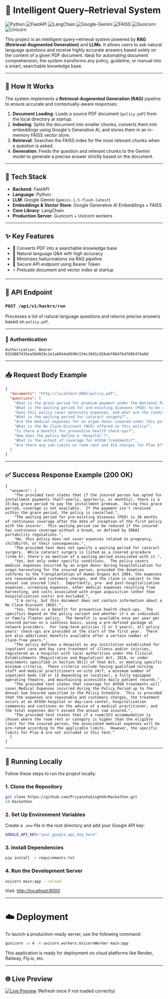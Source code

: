 # 🧠 Intelligent Query–Retrieval System
![Python](https://img.shields.io/badge/Python-3.10+-blue?logo=python&logoColor=white)
![FastAPI](https://img.shields.io/badge/FastAPI-API-green?logo=fastapi)
![LangChain](https://img.shields.io/badge/LangChain-RAG-yellow?logo=chainlink)
![Google-Gemini](https://img.shields.io/badge/Gemini-1.5--flash-ffca28?logo=google)
![FAISS](https://img.shields.io/badge/FAISS-VectorStore-9cf?logo=data)
![Gunicorn](https://img.shields.io/badge/Gunicorn-Server-009688?logo=gunicorn)
![Uvicorn](https://img.shields.io/badge/Uvicorn-ASGI-121212?logo=uvicorn&logoColor=white)

This project is an intelligent query–retrieval system powered by **RAG (Retrieval-Augmented Generation)** and **LLMs**. It allows users to ask natural language questions and receive highly accurate answers based solely on the content of a given PDF document. Ideal for automating document comprehension, the system transforms any policy, guideline, or manual into a smart, searchable knowledge base.

---

## 🚀 How It Works

The system implements a **Retrieval-Augmented Generation (RAG)** pipeline to ensure accurate and contextually-aware responses:

1. **Document Loading**: Loads a source PDF document (`policy.pdf`) from the local directory at startup.
2. **Indexing**: Splits the document into smaller chunks, converts them into embeddings using Google's Generative AI, and stores them in an in-memory FAISS vector store.
3. **Retrieval**: Searches the FAISS index for the most relevant chunks when a question is asked.
4. **Generation**: Feeds the question and relevant chunks to the Gemini model to generate a precise answer strictly based on the document.

---

## 🧰 Tech Stack

- **Backend**: FastAPI  
- **Language**: Python  
- **LLM**: Google Gemini (`gemini-1.5-flash-latest`)  
- **Embeddings & Vector Store**: Google Generative AI Embeddings + FAISS  
- **Core Library**: LangChain  
- **Production Server**: Gunicorn + Uvicorn workers  

---

## ✨ Key Features

- 📄 Converts PDF into a searchable knowledge base  
- 💬 Natural language Q&A with high accuracy  
- 🚫 Minimizes hallucinations via RAG pipeline  
- 🔐 Secure API endpoint using Bearer Token  
- ⚡ Preloads document and vector index at startup  

---

## 🔌 API Endpoint

### `POST /api/v1/hackrx/run`

Processes a list of natural language questions and returns precise answers based on `policy.pdf`.

---

### 🔐 Authentication

```http
Authorization: Bearer 932d887435ea59d029c2e1a6844a0590c534c3601c926ebf8847bdf605474a0d
```

---

## 📥 Request Body Example

``` json
{
  "documents": "http://localhost:8001/policy.pdf",
  "questions": [
    "What is the grace period for premium payment under the National Parivar Mediclaim Plus Policy?",
    "What is the waiting period for pre-existing diseases (PED) to be covered?",
    "Does this policy cover maternity expenses, and what are the conditions?",
    "What is the waiting period for cataract surgery?",
    "Are the medical expenses for an organ donor covered under this policy?",
    "What is the No Claim Discount (NCD) offered in this policy?",
    "Is there a benefit for preventive health check-ups?",
    "How does the policy define a 'Hospital'?",
    "What is the extent of coverage for AYUSH treatments?",
    "Are there any sub-limits on room rent and ICU charges for Plan A?"
  ]
}
```

---

## ✅ Success Response Example (200 OK)

```
{
  "answers": [
    "The provided text states that if the insured person has opted for installment payments (half-yearly, quarterly, or monthly), there is a 15-day grace period to pay the installment premium.  During this grace period, coverage is not available.  If the payment isn't received within the grace period, the policy is cancelled.",
    "The waiting period for pre-existing diseases (PED) is 36 months of continuous coverage after the date of inception of the first policy with the insurer.  This waiting period can be reduced if the insured has continuous coverage without a break, as defined by IRDAI portability regulations.",
    "No, this policy does not cover expenses related to pregnancy, childbirth, or their consequences.",
    "The provided text does not specify a waiting period for cataract surgery.  While cataract surgery is listed as a covered procedure (item 6), there's no mention of a waiting period associated with it.",
    "Yes, but only under specific conditions.  The policy covers medical expenses incurred by an organ donor during hospitalization for organ harvesting for the insured person, provided the donation conforms to the Transplantation of Human Organs Act 1994, the expenses are reasonable and customary charges, and the claim is subject to the annual sum insured limit.  Importantly, pre- and post-hospitalization expenses, screening expenses, other medical expenses resulting from harvesting, and costs associated with organ acquisition (other than hospitalization costs) are excluded.",
    "I'm sorry, but this document does not contain information about a No Claim Discount (NCD).",
    "Yes, there is a benefit for preventive health check-ups.  The specifics depend on the policy variant and whether it's an individual or family floater policy.  The benefit is available once per year per insured person on a cashless basis, using a pre-defined package at network providers.  For long-term policies (2 or 3 years), all policy years' check-ups are provided at the start of the first year.  There are also additional benefits available after a certain number of claim-free years.",
    "The policy defines a Hospital as any institution established for inpatient care and day care treatment of illness and/or injuries, registered as a hospital with local authorities under the Clinical Establishments (Registration and Regulation) Act, 2010, or under enactments specified in Section 56(1) of that Act, or meeting specific minimum criteria.  These criteria include having qualified nursing staff and medical practitioners on-site 24/7, a minimum number of inpatient beds (10 or 15 depending on location), a fully equipped operating theatre, and maintaining accessible daily patient records.",
    "The provided text states that coverage for AYUSH treatments will cover Medical Expenses incurred during the Policy Period up to the Annual Sum Insured specified in the Policy Schedule.  This is provided that the expenses are reasonable and customary charges, the treatment occurs at an AYUSH hospital or day-care center, hospitalization commences and continues on the advice of a medical practitioner, and the total expenses don't exceed the annual sum insured.",
    "The provided text states that if a room/ICU accommodation is chosen where the room rent or category is higher than the eligible limit for the insured person, the associated medical expenses will be pro-rated according to the applicable limits.  However, the specific limits for Plan A are not included in this text."
  ]
}
```

---

## 🧪 Running Locally
Follow these steps to run the project locally:

### 1. Clone the Repository
``` bash
git clone https://github.com/PriyanshuSingh44/Hackathon.git
cd Hackathon
```

### 2. Set Up Environment Variables
Create a `.env` file in the root directory and add your Google API key:
```bash
GOOGLE_API_KEY="your_google_api_key_here"
```

### 3. Install Dependencies
``` bash
pip install -r requirements.txt
```

### 4. Run the Development Server
``` bash
uvicorn main:app --reload
```
Visit: [http://localhost:8000](http://localhost:8000)

---

# ☁️ Deployment
To launch a production-ready server, use the following command:
``` bash
gunicorn -w 4 -k uvicorn.workers.UvicornWorker main:app
```
This application is ready for deployment on cloud platforms like Render, Railway, Fly.io, etc.

---

## 🌐 Live Preview

[![Live Preview](https://img.shields.io/badge/Live%20Preview-Open-blue?style=for-the-badge)](https://hackrx-submission.onrender.com)
(Refresh once if not loaded correclty) 
